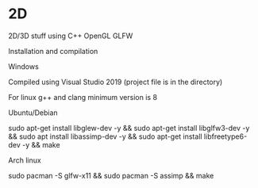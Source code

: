 # 2D
2D/3D stuff using C++ OpenGL GLFW

Installation and compilation

Windows

Compiled using Visual Studio 2019 (project file is in the directory)

For linux g++ and clang minimum version is 8

Ubuntu/Debian

sudo apt-get install libglew-dev -y &&
sudo apt-get install libglfw3-dev -y &&
sudo apt install libassimp-dev -y &&
sudo apt-get install libfreetype6-dev -y && make

Arch linux

sudo pacman -S glfw-x11 &&
sudo pacman -S assimp && make
